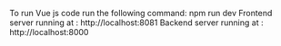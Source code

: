 To run Vue js code run the following command: npm run dev
Frontend server running at : http://localhost:8081
Backend  server  running at :  http://localhost:8000
